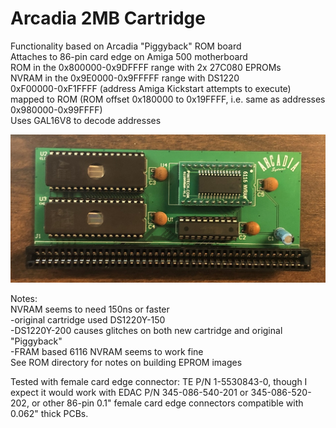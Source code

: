 # Arcadia 2MB Cartridge

Functionality based on Arcadia "Piggyback" ROM board  
Attaches to 86-pin card edge on Amiga 500 motherboard  
ROM in the 0x800000-0x9DFFFF range with 2x 27C080 EPROMs  
NVRAM in the 0x9E0000-0x9FFFFF range with DS1220  
0xF00000-0xF1FFFF (address Amiga Kickstart attempts to execute) mapped to ROM (ROM offset 0x180000 to 0x19FFFF, i.e. same as addresses 0x980000-0x99FFFF)  
Uses GAL16V8 to decode addresses

![assembled](assembled.jpg)

Notes:  
NVRAM seems to need 150ns or faster  
-original cartridge used DS1220Y-150  
-DS1220Y-200 causes glitches on both new cartridge and original "Piggyback"  
-FRAM based 6116 NVRAM seems to work fine  
See ROM directory for notes on building EPROM images

Tested with female card edge connector: TE P/N 1-5530843-0, though I expect it would work with EDAC P/N 345-086-540-201 or 345-086-520-202, or other 86-pin 0.1" female card edge connectors compatible with 0.062" thick PCBs.
